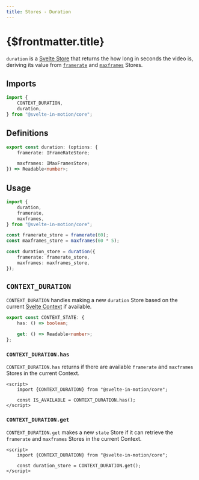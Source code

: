 ```yaml
---
title: Stores - Duration
---
```


# {$frontmatter.title}

`duration` is a [Svelte Store](https://svelte.dev/docs#run-time-svelte-store-writable) that returns the how long in seconds the video is, deriving its value from [`framerate`](./%5B...2%5Dstores-framerate.md) and [`maxframes`](./%5B...2%5Dstores-maxframes.md) Stores.

## Imports

```typescript
import {
    CONTEXT_DURATION,
    duration,
} from "@svelte-in-motion/core";
```

## Definitions

```typescript
export const duration: (options: {
    framerate: IFrameRateStore;

    maxframes: IMaxFramesStore;
}) => Readable<number>;
```

## Usage

```typescript
import {
    duration,
    framerate,
    maxframes,
} from "@svelte-in-motion/core";

const framerate_store = framerate(60);
const maxframes_store = maxframes(60 * 5);

const duration_store = duration({
    framerate: framerate_store,
    maxframes: maxframes_store,
});
```

## `CONTEXT_DURATION`

`CONTEXT_DURATION` handles making a new `duration` Store based on the current [Svelte Context](https://svelte.dev/docs#run-time-svelte-setcontext) if available.

```typescript
export const CONTEXT_STATE: {
    has: () => boolean;

    get: () => Readable<number>;
};
```

### `CONTEXT_DURATION.has`

`CONTEXT_DURATION.has` returns if there are available `framerate` and `maxframes` Stores in the current Context.

```svelte
<script>
    import {CONTEXT_DURATION} from "@svelte-in-motion/core";

    const IS_AVAILABLE = CONTEXT_DURATION.has();
</script>
```

### `CONTEXT_DURATION.get`

`CONTEXT_DURATION.get` makes a new `state` Store if it can retrieve the `framerate` and `maxframes` Stores in the current Context.

```svelte
<script>
    import {CONTEXT_DURATION} from "@svelte-in-motion/core";

    const duration_store = CONTEXT_DURATION.get();
</script>
```
